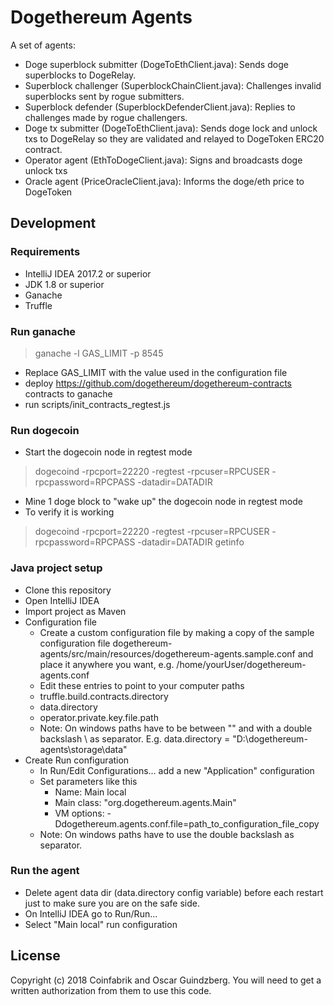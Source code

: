 # Dogethereum Agents

A set of agents:
- Doge superblock submitter (DogeToEthClient.java): Sends doge superblocks to DogeRelay.
- Superblock challenger (SuperblockChainClient.java): Challenges invalid superblocks sent by rogue submitters.
- Superblock defender  (SuperblockDefenderClient.java): Replies to challenges made by rogue challengers.
- Doge tx submitter (DogeToEthClient.java): Sends doge lock and unlock txs to DogeRelay so they are validated and relayed to DogeToken ERC20 contract.
- Operator agent (EthToDogeClient.java): Signs and broadcasts doge unlock txs
- Oracle agent (PriceOracleClient.java): Informs the doge/eth price to DogeToken


## Development

### Requirements
- IntelliJ IDEA 2017.2 or superior
- JDK 1.8  or superior
- Ganache
- Truffle

### Run ganache
> ganache -l GAS_LIMIT -p 8545
- Replace GAS_LIMIT with the value used in the configuration file
- deploy https://github.com/dogethereum/dogethereum-contracts contracts to ganache
- run scripts/init_contracts_regtest.js 


### Run dogecoin
-  Start the dogecoin node in regtest mode
> dogecoind -rpcport=22220 -regtest -rpcuser=RPCUSER -rpcpassword=RPCPASS -datadir=DATADIR
- Mine 1 doge block to "wake up" the dogecoin node in regtest mode
- To verify it is working 
> dogecoind -rpcport=22220 -regtest -rpcuser=RPCUSER -rpcpassword=RPCPASS -datadir=DATADIR getinfo


### Java project setup
- Clone this repository
- Open IntelliJ IDEA
- Import project as Maven
- Configuration file
  - Create a custom configuration file by making a copy of the sample configuration file dogethereum-agents/src/main/resources/dogethereum-agents.sample.conf and place it anywhere you want, e.g. /home/yourUser/dogethereum-agents.conf
  -  Edit these entries to point to your computer paths
    - truffle.build.contracts.directory
    - data.directory
    - operator.private.key.file.path
  - Note: On windows paths have to be between "" and with a double backslash \\ as separator. E.g. data.directory = "D:\\dogethereum-agents\\storage\\data"  
- Create Run configuration
  - In Run/Edit Configurations... add a new "Application" configuration
  - Set parameters like this
    - Name: Main local
    - Main class: "org.dogethereum.agents.Main"
    - VM options: -Ddogethereum.agents.conf.file=path_to_configuration_file_copy
  - Note: On windows paths have to use the double backslash as separator.




### Run the agent
- Delete agent data dir (data.directory config variable) before each restart just to make sure you are on the safe side.
- On IntelliJ IDEA go to Run/Run... 
- Select "Main local" run configuration


## License

Copyright (c) 2018 Coinfabrik and Oscar Guindzberg. You will need to get a written authorization from them to use this code.
